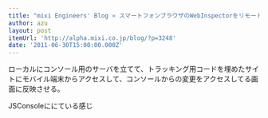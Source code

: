 ```yaml
---
title: "mixi Engineers' Blog » スマートフォンブラウザのWebInspectorをリモートで実現するweinreが凄い"
author: azu
layout: post
itemUrl: 'http://alpha.mixi.co.jp/blog/?p=3248'
date: '2011-06-30T15:00:00.000Z'
---
```

ローカルにコンソール用のサーバを立てて、トラッキング用コードを埋めたサイトにモバイル端末からアクセスして、コンソールからの変更をアクセスしてる画面に反映させる。

JSConsoleににている感じ
